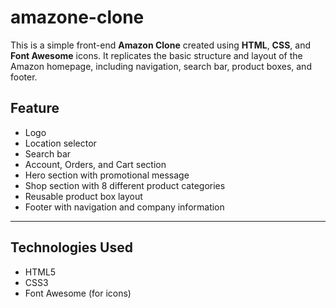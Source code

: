 # amazone-clone

This is a simple front-end **Amazon Clone** created using **HTML**, **CSS**, and **Font Awesome** icons. It replicates the basic structure and layout of the Amazon homepage, including navigation, search bar, product boxes, and footer.


##  Feature
  - Logo
  - Location selector
  - Search bar
  - Account, Orders, and Cart section
- Hero section with promotional message
- Shop section with 8 different product categories
- Reusable product box layout
- Footer with navigation and company information

---

## Technologies Used

- HTML5  
- CSS3  
- Font Awesome (for icons)

